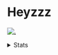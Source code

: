 # Heyzzz  

[![.](https://skillicons.dev/icons?i=js,ts,nextjs,nestjs,mongodb)](https://skillicons.dev)  

<details>
<summary>Stats</summary
<!--START_SECTION:waka-->

```txt
TypeScript    3 hrs 4 mins    █████████████████████░░░░   83.55 %
CSS           19 mins         ██▒░░░░░░░░░░░░░░░░░░░░░░   08.87 %
JSON          8 mins          █░░░░░░░░░░░░░░░░░░░░░░░░   04.01 %
TSConfig      7 mins          ▓░░░░░░░░░░░░░░░░░░░░░░░░   03.30 %
Image (svg)   0 secs          ░░░░░░░░░░░░░░░░░░░░░░░░░   00.23 %
```

<!--END_SECTION:waka-->
</details>
